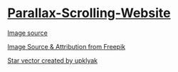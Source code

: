 # [Parallax-Scrolling-Website](https://nguy2819.github.io/Parallax-Scrolling-Website/)

[Image source](https://drive.google.com/drive/folders/1Anyt4NmNps76aet-2Z4qY0NSYl4bJcFx)

[Image Source & Attribution from Freepik](https://www.freepik.com/)

[Star vector created by upklyak](https://www.freepik.com/free-vector/mountains-cleft-view-from-bottom-night-scenery-landscape-with-high-rocks-full-moon-with-stars-glowing-peaks_13194970.htm#page=1&query=Scene&position=38)
